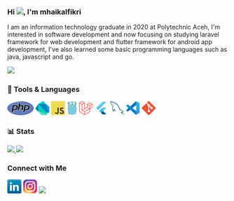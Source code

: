 ### Hi <a href="https://www.gautamkrishnar.com/"><img src="https://media.giphy.com/media/hvRJCLFzcasrR4ia7z/giphy.gif" width="25px"></a>, I'm mhaikalfikri
I am an information technology graduate in 2020 at Polytechnic Aceh, I'm interested in software development and now focusing on studying laravel framework for web development and flutter framework for android app development, I've also learned some basic programming languages such as java, javascript and go.

![](https://camo.githubusercontent.com/992babdffd8c74a1502de375fbdf7e4d54773242/68747470733a2f2f6d656469612e67697068792e636f6d2f6d656469612f53576f536b4e36447854737a71494b4571762f67697068792e676966)
<!--
**mhaikalfikri252/mhaikalfikri252** is a ✨ _special_ ✨ repository because its `README.md` (this file) appears on your GitHub profile.

Here are some ideas to get you started:

- 🔭 I’m currently working on ...
- 🌱 I’m currently learning ...
- 👯 I’m looking to collaborate on ...
- 🤔 I’m looking for help with ...
- 💬 Ask me about ...
- 📫 How to reach me: ...
- 😄 Pronouns: ...
- ⚡ Fun fact: ...
-->

### 🔨 Tools & Languages
<a href="https://www.php.net/" title="PHP"><img src="icons/php.png" /></a>
<a href="https://dart.dev/" title="Dart"><img src="icons/dartlang.png" /></a>
<a href="https://en.wikipedia.org/wiki/JavaScript" title="JavaScript"><img src="icons/javascript.png" /></a>
<a href="https://golang.org/" title="Golang"><img src="icons/golang.png" /></a>
<a href="https://laravel.com/" title="Laravel"><img src="icons/laravel.png" /></a>
<a href="https://flutter.dev/" title="Flutter"><img src="icons/flutter.png" /></a>
<a href="https://www.mysql.com/" title="MySQL"><img src="icons/mysql.png" /></a>
<a href="https://code.visualstudio.com/" title="Visual Studio Code"><img src="icons/vscode.png" /></a>
<a href="https://git-scm.com/" title="Git"><img src="icons/git.png" /></a>

### 📊 Stats
<a href="https://github.com/anuraghazra/github-readme-stats">
    <img src="https://github-readme-stats.vercel.app/api?username=mhaikalfikri252&show_icons=true&bg_color=0d1117&text_color=FFF&border_color=444" height="165">
  </a>
  <a href="https://github.com/anuraghazra/github-readme-stats">
    <img src="https://github-readme-stats.vercel.app/api/top-langs/?username=mhaikalfikri252&layout=compact&bg_color=0d1117&text_color=FFF&border_color=444"  height="165">
</a>

### Connect with Me
[![LinkedIn](icons/linkedin.png)](https://www.linkedin.com/in/mhaikalfikri252/)
[![Instagram](icons/instagram.png)](https://www.instagram.com/mhaikalfikri252/)
[<img src="https://img.icons8.com/fluent/48/000000/facebook-new.png" width="3.5%"/>](https://www.facebook.com/mhaikal.fikri.1671/)  &nbsp;
